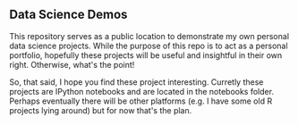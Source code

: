 ## Data Science Demos

This repository serves as a public location to demonstrate my own personal data science projects. While the purpose
of this repo is to act as a personal portfolio, hopefully these projects will be useful and insightful in their
own right. Otherwise, what's the point!

So, that said, I hope you find these project interesting. Curretly these projects are IPython notebooks and
are located in the notebooks folder. Perhaps eventually there will be other platforms (e.g. I have some old R
projects lying around) but for now that's the plan.
